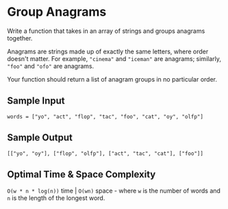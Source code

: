 # Group Anagrams

Write a function that takes in an array of strings and groups anagrams together.

Anagrams are strings made up of exactly the same letters, where order doesn't matter. For example, `"cinema"` and `"iceman"` are anagrams; similarly, `"foo"` and `"ofo"` are anagrams.

Your function should return a list of anagram groups in no particular order.

## Sample Input

```plaintext
words = ["yo", "act", "flop", "tac", "foo", "cat", "oy", "olfp"]
```

## Sample Output

```plaintext
[["yo", "oy"], ["flop", "olfp"], ["act", "tac", "cat"], ["foo"]]
```

## Optimal Time & Space Complexity

`O(w * n * log(n))` time | `O(wn)` space - where `w` is the number of words and `n` is the length of the longest word.
